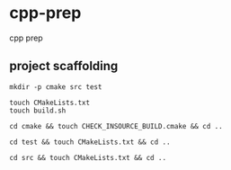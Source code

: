 # cpp-prep
cpp prep

## project scaffolding
```shell
mkdir -p cmake src test

touch CMakeLists.txt
touch build.sh

cd cmake && touch CHECK_INSOURCE_BUILD.cmake && cd ..

cd test && touch CMakeLists.txt && cd ..

cd src && touch CMakeLists.txt && cd ..
```